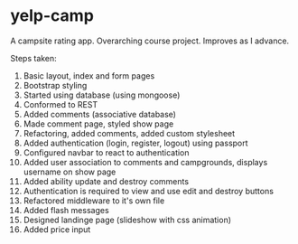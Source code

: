# yelp-camp
A campsite rating app. Overarching course project. Improves as I advance.

Steps taken:
1. Basic layout, index and form pages
2. Bootstrap styling
3. Started using database (using mongoose)
4. Conformed to REST
5. Added comments (associative database)
6. Made comment page, styled show page
7. Refactoring, added comments, added custom stylesheet
8. Added authentication (login, register, logout) using passport
9. Configured navbar to react to authentication
10. Added user association to comments and campgrounds, displays username on show page 
11. Added ability update and destroy comments
12. Authentication is required to view and use edit and destroy buttons
13. Refactored middleware to it's own file
14. Added flash messages
15. Designed landinge page (slideshow with css animation)
16. Added price input